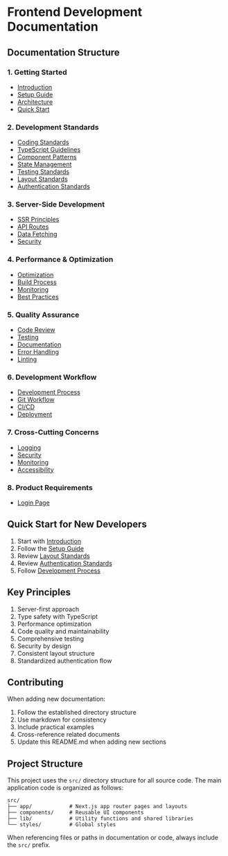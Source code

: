 # Frontend Development Documentation

## Documentation Structure

### 1. Getting Started
- [Introduction](./01-getting-started/01-introduction.md)
- [Setup Guide](./01-getting-started/02-setup-guide.md)
- [Architecture](./01-getting-started/03-architecture.md)
- [Quick Start](./01-getting-started/04-quick-start.md)

### 2. Development Standards
- [Coding Standards](./02-development-standards/01-coding-standards.md)
- [TypeScript Guidelines](./02-development-standards/02-typescript.md)
- [Component Patterns](./02-development-standards/03-component-patterns.md)
- [State Management](./02-development-standards/04-state-management.md)
- [Testing Standards](./02-development-standards/05-testing-standards.md)
- [Layout Standards](./02-development-standards/06-layout-standards.md)
- [Authentication Standards](./02-development-standards/07-authentication-standards.md)

### 3. Server-Side Development
- [SSR Principles](./03-server-side/01-ssr-principles.md)
- [API Routes](./03-server-side/02-api-routes.md)
- [Data Fetching](./03-server-side/03-data-fetching.md)
- [Security](./03-server-side/04-security.md)

### 4. Performance & Optimization
- [Optimization](./04-performance/01-optimization.md)
- [Build Process](./04-performance/02-build-process.md)
- [Monitoring](./04-performance/03-monitoring.md)
- [Best Practices](./04-performance/04-best-practices.md)

### 5. Quality Assurance
- [Code Review](./05-quality/01-code-review.md)
- [Testing](./05-quality/02-testing.md)
- [Documentation](./05-quality/03-documentation.md)
- [Error Handling](./05-quality/04-error-handling.md)
- [Linting](./05-quality/05-linting.md)

### 6. Development Workflow
- [Development Process](./06-workflow/01-development-process.md)
- [Git Workflow](./06-workflow/02-git-workflow.md)
- [CI/CD](./06-workflow/03-ci-cd.md)
- [Deployment](./06-workflow/04-deployment.md)

### 7. Cross-Cutting Concerns
- [Logging](./07-cross-cutting/01-logging.md)
- [Security](./07-cross-cutting/02-security.md)
- [Monitoring](./07-cross-cutting/03-monitoring.md)
- [Accessibility](./07-cross-cutting/04-accessibility.md)

### 8. Product Requirements
- [Login Page](./08-product-requirements/01-login-page.md)

## Quick Start for New Developers

1. Start with [Introduction](./01-getting-started/01-introduction.md)
2. Follow the [Setup Guide](./01-getting-started/02-setup-guide.md)
3. Review [Layout Standards](./02-development-standards/06-layout-standards.md)
4. Review [Authentication Standards](./02-development-standards/07-authentication-standards.md)
5. Follow [Development Process](./06-workflow/01-development-process.md)

## Key Principles

1. Server-first approach
2. Type safety with TypeScript
3. Performance optimization
4. Code quality and maintainability
5. Comprehensive testing
6. Security by design
7. Consistent layout structure
8. Standardized authentication flow

## Contributing

When adding new documentation:
1. Follow the established directory structure
2. Use markdown for consistency
3. Include practical examples
4. Cross-reference related documents
5. Update this README.md when adding new sections

## Project Structure

This project uses the `src/` directory structure for all source code. The main application code is organized as follows:

```
src/
├── app/            # Next.js app router pages and layouts
├── components/     # Reusable UI components
├── lib/            # Utility functions and shared libraries
└── styles/         # Global styles
```

When referencing files or paths in documentation or code, always include the `src/` prefix. 